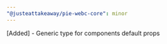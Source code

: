 ```yaml
---
"@justeattakeaway/pie-webc-core": minor
---
```


[Added] - Generic type for components default props
